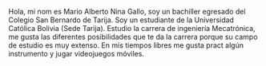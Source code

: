 Hola, mi nom es Mario Alberto Nina Gallo,  soy un bachiller egresado del Colegio San Bernardo de Tarija.
Soy un estudiante de la Universidad Católica Bolivia (Sede Tarija). Estudio la carrera de ingeniería  Mecatrónica, me gusta las diferentes posibilidades  que te da la carrera porque su campo de estudio es muy extenso.
En mis tiempos libres me gusta pract algún instrumento  y jugar videojuegos móviles.
